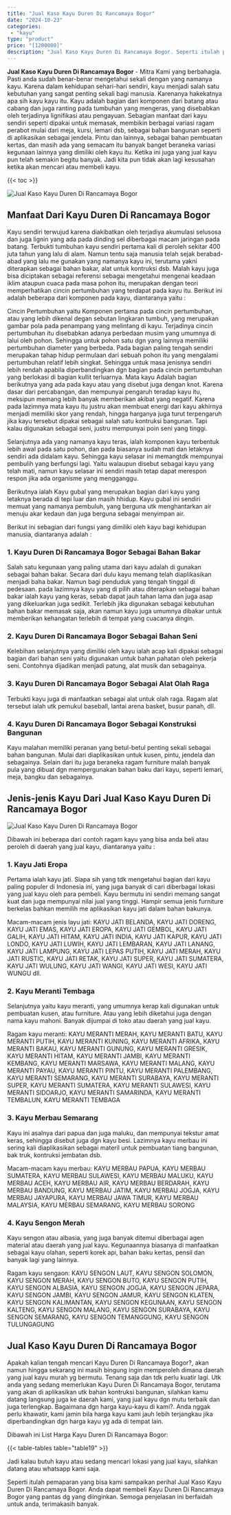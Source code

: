 ```yaml
---
title: "Jual Kaso Kayu Duren Di Rancamaya Bogor"
date: "2024-10-23"
categories:
 - "kayu"
type: "product"
price: "[1200000]"
description: "Jual Kaso Kayu Duren Di Rancamaya Bogor. Seperti itulah pemaparan yang bisa kami sampaikan perihal Jual Kaso Kayu Duren Di Rancamaya Bogor. Anda dapat membel..."
---
```


**Jual Kaso Kayu Duren Di Rancamaya Bogor** - Mitra Kami yang berbahagia. Pasti anda sudah benar-benar mengetahui sekali dengan yang namanya kayu. Karena dalam kehidupan sehari-hari sendiri, kayu menjadi salah satu kebutuhan yang sangat penting sekali bagi manusia. Karenanya hakekatnya apa sih kayu kayu itu. Kayu adalah bagian dari komponen dari batang atau cabang dan juga ranting pada tumbuhan yang mengeras, yang disebabkan oleh terjadinya lignifikasi atau pengayuan. Sebagian manfaat dari kayu sendiri seperti dipakai untuk memasak, membikin berbagai variasi ragam perabot mulai dari meja, kursi, lemari dsb, sebagai bahan bangunan seperti di aplikasikan sebagai jendela. Pintu dan lainnya, sebagai bahan pembuatan kertas, dan masih ada yang semacam itu banyak banget beraneka variasi kegunaan lainnya yang dimiliki oleh kayu itu. Ketika ini juga yang jual kayu pun telah semakin begitu banyak. Jadi kita pun tidak akan lagi kesusahan ketika akan mencari atau membeli kayu.

{{< toc >}}

![Jual Kaso Kayu Duren Di Rancamaya Bogor](/images/kayu/kayu42.jpg)

## Manfaat Dari Kayu Duren Di Rancamaya Bogor

Kayu sendiri terwujud karena diakibatkan oleh terjadiya akumulasi selusosa dan juga lignin yang ada pada dinding sel diberbagai macam jaringan pada batang. Terbukti tumbuhan kayu sendiri pertama kali di peroleh sekitar 400 juta tahun yang lalu di alam. Namun tentu saja manusia telah sejak berabad-abad yang lalu me gunakan yang namanya kayu ini, terutama yakni diterapkan sebagai bahan bakar, alat untuk kontruksi dsb. Malah kayu juga bisa diciptakan sebagai referensi sebagai mengetahui mengenai keadaan iklim ataupun cuaca pada masa pohon itu, merupakan dengan teori memperhatikan cincin pertumbuhan yang terdapat pada kayu itu. Berikut ini adalah beberapa dari komponen pada kayu, diantaranya yaitu :

Cincin Pertumbuhan yaitu Komponen pertama pada cincin pertumbuhan, atau yang lebih dikenal degan sebutan lingkaran tumbuh, yang merupakan gambar pola pada penampang yang melintang di kayu. Terjadinya cincin pertumbuhan itu disebabkan adanya perbedaan musim yang umumnya di lalui oleh pohon. Sehingga untuk pohon satu dgn yang lainnya memiliki pertumbuhan diameter yang berbeda. Pada bagian paling tengah sendiri merupakan tahap hidup permulaan dari sebuah pohon itu yang mengalami pertumbuhan relatif lebih singkat. Sehingga untuk masa jenisnya sendiri lebih rendah apabila diperbandingkan dgn bagian pada cincin pertumbuhan yang berlokasi di bagian kullit terluarnya. Mata kayu Adalah bagian berikutnya yang ada pada kayu atau yang disebut juga dengan knot. Karena dasar dari percabangan, dan mempunyai pengaruh teradap kayu itu, meksipun memang lebih banyak memberikan akibat yang negatif. Karena pada lazimnya mata kayu itu justru akan membuat energi dari kayu akhirnya menjadi memiliki skor yang rendah, hingga harganya juga turut terpengaruh jika kayu tersebut dipakai sebagai salah satu kontruksi bangunan. Tapi kalau digunakan sebagai seni, justru mempunyai poin seni yang tinggi.

Selanjutnya ada yang namanya kayu teras, ialah komponen kayu terbentuk lebih awal pada satu pohon, dan pada biasanya sudah mati dan letaknya sendiri ada didalam kayu. Sehingga kayu selasar ini memangtdk mempunyai pembulih yang berfungsi lagi. Yaitu walaupun disebut sebagai kayu yang telah mati, namun kayu selasar ini sendiri masih tetap dapat merespon respon jika ada organisme yang mengganggu.

Berikutnya ialah Kayu gubal yang merupakan bagian dari kayu yang letaknya berada di tepi luar dan masih hhidup. Kayu gubal ini sendiri memuat yang namanya pembuluh, yang berguna utk menghantarkan air menuju akar kedaun dan juga berguna sebagai menyimpan air.

Berikut ini sebagian dari fungsi yang dimiliki oleh kayu bagi kehidupan manusia, diantaranya adalah :

### 1\. Kayu Duren Di Rancamaya Bogor Sebagai Bahan Bakar

Salah satu kegunaan yang paling utama dari kayu adalah di gunakan sebagai bahan bakar. Secara dari dulu kayu memang telah diaplikasikan menjadi baha bakar. Namun bagi penduduk yang tengah tinggal di pedesaan. pada lazimnya kayu yang di pilih atau diterapkan sebagai bahan bakar ialah kayu yang keras, sebab dapat jauh tahan lama dan juga asap yang dikeluarkan juga sedikit. Terlebih jika digunakan sebagai kebutuhan bahan bakar memasak saja, akan namun kayu juga umumnya dibakar untuk memberikan kehangatan terlebih di tempat yang cuacanya dingin.

### 2\. Kayu Duren Di Rancamaya Bogor Sebagai Bahan Seni

Kelebihan selanjutnya yang dimiliki oleh kayu ialah acap kali dipakai sebagai bagian dari bahan seni yaitu digunakan untuk bahan pahatan oleh pekerja seni. Contohnya dijadikan menjadi patung, alat musik dan sebagainya.

### 3\. Kayu Duren Di Rancamaya Bogor Sebagai Alat Olah Raga

Terbukti kayu juga di manfaatkan sebagai alat untuk olah raga. Ragam alat tersebut ialah utk pemukul baseball, lantai arena basket, busur panah, dll.

### 4\. Kayu Duren Di Rancamaya Bogor Sebagai Konstruksi Bangunan

Kayu malahan memiliki peranan yang betul-betul penting sekali sebagai bahan bangunan. Mulai dari diaplikasikan untuk kusen, pintu, jendela dan sebagainya. Selain dari itu juga beraneka ragam furniture malah banyak pula yang dibuat dgn mempergunakan bahan baku dari kayu, seperti lemari, meja, bangku dan sebagainya.

## Jenis-jenis Kayu Dari Jual Kaso Kayu Duren Di Rancamaya Bogor

![Jual Kaso Kayu Duren Di Rancamaya Bogor](/images/kayu/kayu3.jpg)

Dibawah ini beberapa dari contoh ragam kayu yang bisa anda beli atau peroleh di daerah yang jual kayu, diantaranya yaitu :

### 1\. Kayu Jati Eropa

Pertama ialah kayu jati. Siapa sih yang tdk mengetahui bagian dari kayu paling populer di Indonesia ini, yang juga banyak di cari diberbagai lokasi yang jual kayu oleh para pembeli. Kayu bermutu ini sendiri memang sangat kuat dan juga mempunyai nilai jual yang tinggi. Hampir semua jenis furniture berkelas bahkan memilih me aplikasikan kayu jati dalam bahan bakunya.

Macam-macam jenis layu jati: KAYU JATI BELANDA, KAYU JATI DORENG, KAYU JATI EMAS, KAYU JATI EROPA, KAYU JATI GEMBOL, KAYU JATI GALIH, KAYU JATI HITAM, KAYU JATI INDIA, KAYU JATI KAPUR, KAYU JATI LONDO, KAYU JATI LUWIH, KAYU JATI LEMBARAN, KAYU JATI LANANG, KAYU JATI LAMPUNG, KAYU JATI LEPAS PUTIH, KAYU JATI MERAH, KAYU JATI RUSTIC, KAYU JATI RETAK, KAYU JATI SUPER, KAYU JATI SUMATERA, KAYU JATI WULUNG, KAYU JATI WANGI, KAYU JATI WESI, KAYU JATI WUNGU dll.

### 2\. Kayu Meranti Tembaga

Selanjutnya yaitu kayu meranti, yang umumnya kerap kali digunakan untuk pembuatan kusen, atau furniture. Atau yang lebih diketahui juga dengan nama kayu mahoni. Banyak dijumpai di toko atau daerah yang jual kayu.

Ragam kayu meranti: KAYU MERANTI MERAH, KAYU MERANTI BATU, KAYU MERANTI PUTIH, KAYU MERANTI KUNING, KAYU MERANTI AFRIKA, KAYU MERANTI BAKAU, KAYU MERANTI GUNUNG, KAYU MERANTI GRESIK, KAYU MERANTI HITAM, KAYU MERANTI JAMBI, KAYU MERANTI KEMBANG, KAYU MERANTI MARSAWA, KAYU MERANTI MALANG, KAYU MERANTI PAYAU, KAYU MERANTI PINTU, KAYU MERANTI PALEMBANG, KAYU MERANTI SEMARANG, KAYU MERANTI SURABAYA, KAYU MERANTI SUPER, KAYU MERANTI SUMATERA, KAYU MERANTI SULAWESI, KAYU MERANTI SIDOARJO, KAYU MERANTI SAMARINDA, KAYU MERANTI TEMBALUN, KAYU MERANTI TEMBAGA

### 3\. Kayu Merbau Semarang

Kayu ini asalnya dari papua dan juga maluku, dan mempunyai tekstur amat keras, sehingga disebut juga dgn kayu besi. Lazimnya kayu merbau ini sering kali diaplikasikan sebagai materil untuk pembuatan tiang bangunan, bak truk, kontruksi jembatan dsb.

Macam-macam kayu merbau: KAYU MERBAU PAPUA, KAYU MERBAU SUMATERA, KAYU MERBAU SULAWESI, KAYU MERBAU MALUKU, KAYU MERBAU ACEH, KAYU MERBAU AIR, KAYU MERBAU BERDARAH, KAYU MERBAU BANDUNG, KAYU MERBAU JATIM, KAYU MERBAU JOGJA, KAYU MERBAU JAYAPURA, KAYU MERBAU JAWA TIMUR, KAYU MERBAU MALAYSIA, KAYU MERBAU SEMARANG, KAYU MERBAU SORONG

### 4\. Kayu Sengon Merah

Kayu sengon atau albasia, yang juga banyak ditemui diberbagai agen material atau daerah yang jual kayu. Kegunaannya biasanya di manfaatkan sebagai kayu olahan, seperti korek api, bahan baku kertas, pensil dan banyak lagi yang lainnya.

Ragam kayu sengaon: KAYU SENGON LAUT, KAYU SENGON SOLOMON, KAYU SENGON MERAH, KAYU SENGON BUTO, KAYU SENGON PUTIH, KAYU SENGON ALBASIA, KAYU SENGON JOGJA, KAYU SENGON JEPARA, KAYU SENGON JAMBI, KAYU SENGON JAMUR, KAYU SENGON KLATEN, KAYU SENGON KALIMANTAN, KAYU SENGON KEGUNAAN, KAYU SENGON KALTENG, KAYU SENGON MALANG, KAYU SENGON SURABAYA, KAYU SENGON SEMARANG, KAYU SENGON TEMANGGUNG, KAYU SENGON TULUNGAGUNG

## Jual Kaso Kayu Duren Di Rancamaya Bogor

Apakah kalian tengah mencari Kayu Duren Di Rancamaya Bogor?, akan namun hingga sekarang ini masih bingung ingin memperoleh dimana daerah yang jual kayu murah yg bermutu. Tenang saja dan tdk perlu kuatir lagi. Utk anda yang sedang memerlukan Kayu Duren Di Rancamaya Bogor, terutama yang akan di aplikasikan utk bahan kontruksi bangunan, silahkan kamu datang langsung juga ke daerah kami, yang jual kayu dgn mutu terbaik dan juga terlengkap. Bagaimana dgn harga kayu-kayu di kami?. Anda nggak perlu khawatir, kami jamin bila harga kayu kami jauh lebih terjangkau jika diperbandingkan dgn harga kayu yg ada di tempat lain.

Dibawah ini List Harga Kayu Duren Di Rancamaya Bogor:

{{< table-tables table="table19" >}}

Jadi kalau butuh kayu atau sedang mencari lokasi yang jual kayu, silahkan datang atau whatsapp kami saja.

Seperti itulah pemaparan yang bisa kami sampaikan perihal Jual Kaso Kayu Duren Di Rancamaya Bogor. Anda dapat membeli Kayu Duren Di Rancamaya Bogor yang pantas dg yang diinginkan. Semoga penjelasan ini berfaidah untuk anda, terimakasih banyak.
